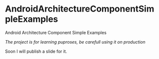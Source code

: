 # AndroidArchitectureComponentSimpleExamples
Android Architecture Component Simple Examples

*The project is for learning puproses, be carefull using it on production*

Soon I will publish a slide for it.
